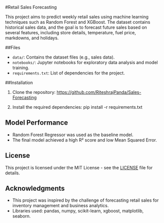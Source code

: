 #Retail Sales Forecasting

This project aims to predict weekly retail sales using machine learning techniques such as Random Forest and XGBoost. The dataset contains historical sales data, and the goal is to forecast future sales based on several features, including store details, temperature, fuel price, markdowns, and holidays.

##Files

- `data/`: Contains the dataset files (e.g., sales data).
- `notebooks/`: Jupyter notebooks for exploratory data analysis and model training.
- `requirements.txt`: List of dependencies for the project.

##Installation

1. Clone the repository:
https://github.com/RiteshrajPanda/Sales-Forecasting

2. Install the required dependencies:
pip install -r requirements.txt

## Model Performance

- Random Forest Regressor was used as the baseline model.
- The final model achieved a high R² score and low Mean Squared Error.

## License
This project is licensed under the MIT License - see the [LICENSE](LICENSE) file for details.

## Acknowledgments

- This project was inspired by the challenge of forecasting retail sales for inventory management and business analytics.
- Libraries used: pandas, numpy, scikit-learn, xgboost, matplotlib, seaborn.